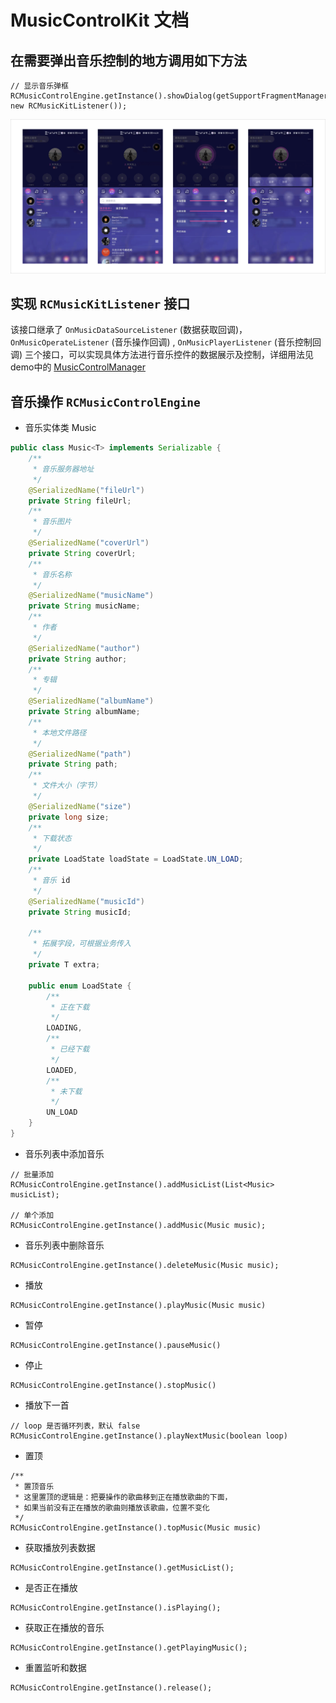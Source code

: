 # MusicControlKit 文档

## 在需要弹出音乐控制的地方调用如下方法

```
// 显示音乐弹框
RCMusicControlEngine.getInstance().showDialog(getSupportFragmentManager(), new RCMusicKitListener());
```

![alt(height=300)](./imgs/pic_2.png)

## 实现 `RCMusicKitListener` 接口

该接口继承了 `OnMusicDataSourceListener` (数据获取回调)，`OnMusicOperateListener` (音乐操作回调)
, `OnMusicPlayerListener` (音乐控制回调)
三个接口，可以实现具体方法进行音乐控件的数据展示及控制，详细用法见demo中的 [MusicControlManager](../app/src/main/java/cn/rongcloud/kitdemo/musiccontrolkit/MusicControlManager.java)

## 音乐操作 `RCMusicControlEngine`

- 音乐实体类 Music

```java
public class Music<T> implements Serializable {
    /**
     * 音乐服务器地址
     */
    @SerializedName("fileUrl")
    private String fileUrl;
    /**
     * 音乐图片
     */
    @SerializedName("coverUrl")
    private String coverUrl;
    /**
     * 音乐名称
     */
    @SerializedName("musicName")
    private String musicName;
    /**
     * 作者
     */
    @SerializedName("author")
    private String author;
    /**
     * 专辑
     */
    @SerializedName("albumName")
    private String albumName;
    /**
     * 本地文件路径
     */
    @SerializedName("path")
    private String path;
    /**
     * 文件大小（字节）
     */
    @SerializedName("size")
    private long size;
    /**
     * 下载状态
     */
    private LoadState loadState = LoadState.UN_LOAD;
    /**
     * 音乐 id
     */
    @SerializedName("musicId")
    private String musicId;

    /**
     * 拓展字段，可根据业务传入
     */
    private T extra;

    public enum LoadState {
        /**
         * 正在下载
         */
        LOADING,
        /**
         * 已经下载
         */
        LOADED,
        /**
         * 未下载
         */
        UN_LOAD
    }
}
```

- 音乐列表中添加音乐

```
// 批量添加
RCMusicControlEngine.getInstance().addMusicList(List<Music> musicList);

// 单个添加
RCMusicControlEngine.getInstance().addMusic(Music music);
```

- 音乐列表中删除音乐

```
RCMusicControlEngine.getInstance().deleteMusic(Music music);
```

- 播放

```
RCMusicControlEngine.getInstance().playMusic(Music music)
```

- 暂停

```
RCMusicControlEngine.getInstance().pauseMusic()
```

- 停止

```
RCMusicControlEngine.getInstance().stopMusic()
```

- 播放下一首

```
// loop 是否循环列表，默认 false
RCMusicControlEngine.getInstance().playNextMusic(boolean loop)
```

- 置顶

```
/**
 * 置顶音乐
 * 这里置顶的逻辑是：把要操作的歌曲移到正在播放歌曲的下面，
 * 如果当前没有正在播放的歌曲则播放该歌曲，位置不变化
 */
RCMusicControlEngine.getInstance().topMusic(Music music)
```

- 获取播放列表数据

```
RCMusicControlEngine.getInstance().getMusicList();
```

- 是否正在播放

```
RCMusicControlEngine.getInstance().isPlaying();
```

- 获取正在播放的音乐

```
RCMusicControlEngine.getInstance().getPlayingMusic();
```

- 重置监听和数据

```
RCMusicControlEngine.getInstance().release();
```

